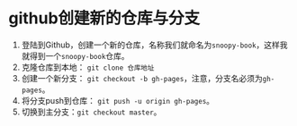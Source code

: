 # github创建新的仓库与分支

1. 登陆到Github，创建一个新的仓库，名称我们就命名为`snoopy-book`，这样我就得到一个`snoopy-book`仓库。
2. 克隆仓库到本地： `git clone 仓库地址`
3. 创建一个新分支： `git checkout -b gh-pages`，注意，分支名必须为`gh-pages`。
4. 将分支push到仓库： `git push -u origin gh-pages`。
5. 切换到主分支：`git checkout master`。